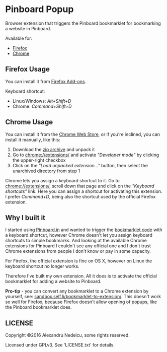 # Pinboard Popup

Browser extension that triggers the Pinboard bookmarklet for
bookmarking a website in Pinboard.

Available for:

- [Firefox](https://addons.mozilla.org/en-US/firefox/addon/pinboard-bookmark/)
- [Chrome](https://chrome.google.com/webstore/detail/pinboard-popup/pfbacfpikpbgbhecjipbhdhhbpglljne)

## Firefox Usage

You can install it from [Firefox Add-ons](https://addons.mozilla.org/en-US/firefox/addon/pinboard-bookmark/).

Keyboard shortcut:

- Linux/Windows: *Alt+Shift+D*
- Chrome: *Command+Shift+D*

## Chrome Usage

You can install it from the [Chrome Web Store](https://chrome.google.com/webstore/detail/pinboard-popup/pfbacfpikpbgbhecjipbhdhhbpglljne),
or if you're inclined, you can install it manually, like this:

1. Download the [zip archive](https://github.com/alexandru/pinboard-popup/archive/master.zip)
   and unpack it
2. Go to [chrome://extensions/](chrome://extensions/) and activate
   *"Developer mode"* by clicking the upper-right checkbox
3. Click on the *"Load unpacked extension..."* button, then select
   the unarchived directory from step 1

Chrome lets you assign a keyboard shortcut to it.
Go to [chrome://extensions/](chrome://extensions/),
scroll down that page and click on the *"Keyboard shortcuts"*
link. Here you can assign a shortcut for activating this extension.
I prefer *Command+D*, being also the shortcut used by the official
Firefox extension.

## Why I built it

I started using [Pinboard.in](https://pinboard.in/) and wanted to
trigger the [bookmarklet code](https://pinboard.in/howto/) with a
keyboard shortcut, however Chrome doesn't let you assign keyboard
shortcuts to simple bookmarks. And looking at the available Chrome extensions
for Pinboard I couldn't see any official one and I don't trust Chrome
extensions from people I don't know or pay in some capacity.

For Firefox, the official extension is fine on OS X, however on Linux the
keyboard shortcut no longer works.

Therefore I've built my own extension. All it does is to activate
the official bookmarklet for adding a website to Pinboard.

**Pro-tip** - you can convert any bookmarklet to a Chrome extension by
yourself, see:
[sandbox.self.li/bookmarklet-to-extension/](https://sandbox.self.li/bookmarklet-to-extension/).
This doesn't work so well for Firefox, because Firefox doesn't allow
opening of popups, like the Pinboard bookmarklet does.

## LICENSE

Copyright &copy;2016 Alexandru Nedelcu, some rights reserved.

Licensed under GPLv3. See 'LICENSE.txt' for details.
